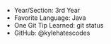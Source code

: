 - Year/Section: 3rd Year
- Favorite Language: Java
- One Git Tip Learned: git status
- GitHub: @kylehatescodes